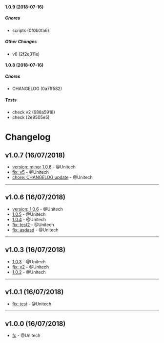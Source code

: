 #### 1.0.9 (2018-07-16)

##### Chores

*  scripts (0f0b0fa6)

##### Other Changes

*  v8 (2f2e311e)

#### 1.0.8 (2018-07-16)

##### Chores

*  CHANGELOG (0a7ff582)

##### Tests

*  check v2 (688a5918)
*  check (2e9505e5)

# Changelog

## v1.0.7 (16/07/2018)
- [version: minor 1.0.6](https://github.com/Unitech/release-test-check/commit/4c61c98a84476d3b62ea53a839aa0379a37738e6) - @Unitech
- [fix: v5](https://github.com/Unitech/release-test-check/commit/6a17674c4bc7074bd58ea6be5ac86892ea467ffc) - @Unitech
- [chore: CHANGELOG update](https://github.com/Unitech/release-test-check/commit/5516c1214c9e0c418c4197a57a71d5d48c7a4fb1) - @Unitech

---

## v1.0.6 (16/07/2018)
- [version: 1.0.6](https://github.com/Unitech/release-test-check/commit/bfcfd05661da224e8282c30f57828f30e0d000ea) - @Unitech
- [1.0.5](https://github.com/Unitech/release-test-check/commit/727636454bd1b79e4034b8270ac8dd7977c5da37) - @Unitech
- [1.0.4](https://github.com/Unitech/release-test-check/commit/3ce06daee747674a58ad8ae159303dcfcbc9cb58) - @Unitech
- [fix: test2](https://github.com/Unitech/release-test-check/commit/ecd95b201ec7619e0555b6d3a02baf64a8fe1986) - @Unitech
- [fix: asdasd](https://github.com/Unitech/release-test-check/commit/1815ee56171cd769af2f789c37e7737ef30857a7) - @Unitech

---

## v1.0.3 (16/07/2018)
- [1.0.3](https://github.com/Unitech/release-test-check/commit/4d374a4253f7979179b2e8298bfd9fb9fa674b37) - @Unitech
- [fix: v2](https://github.com/Unitech/release-test-check/commit/ede37f884819fd2906b97d17c536902a012f36fc) - @Unitech
- [1.0.2](https://github.com/Unitech/release-test-check/commit/87a48345e8e43b28905dff751aad63f086644561) - @Unitech

---

## v1.0.1 (16/07/2018)
- [fix: test](https://github.com/Unitech/release-test-check/commit/e4789ab0b02d872c74fe80ba0c1c6b10538bdc93) - @Unitech

---

## v1.0.0 (16/07/2018)
- [fc](https://github.com/Unitech/release-test-check/commit/c2fe7080f3f17525721aff83da747120ee0f95c4) - @Unitech
